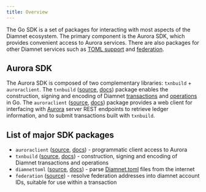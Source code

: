 ```yaml
---
title: Overview
---
```


The Go SDK is a set of packages for interacting with most aspects of the Diamnet ecosystem. The primary component is the Aurora SDK, which provides convenient access to Aurora services. There are also packages for other Diamnet services such as [TOML support](https://github.com/diamnet/diamnet-protocol/blob/master/ecosystem/sep-0001.md) and [federation](https://github.com/diamnet/diamnet-protocol/blob/master/ecosystem/sep-0002.md).

## Aurora SDK

The Aurora SDK is composed of two complementary libraries: `txnbuild` + `auroraclient`.
The `txnbuild` ([source](https://github.com/diamnet/go/tree/master/txnbuild), [docs](https://godoc.org/github.com/diamnet/go/txnbuild)) package enables the construction, signing and encoding of Diamnet [transactions](https://www.diamnet.org/developers/guides/concepts/transactions.html) and [operations](https://www.diamnet.org/developers/guides/concepts/list-of-operations.html) in Go. The `auroraclient` ([source](https://github.com/diamnet/go/tree/master/clients/auroraclient), [docs](https://godoc.org/github.com/diamnet/go/clients/auroraclient)) package provides a web client for interfacing with [Aurora](https://www.diamnet.org/developers/guides/get-started/) server REST endpoints to retrieve ledger information, and to submit transactions built with `txnbuild`.

## List of major SDK packages

- `auroraclient` ([source](https://github.com/diamnet/go/tree/master/clients/auroraclient), [docs](https://godoc.org/github.com/diamnet/go/clients/auroraclient)) - programmatic client access to Aurora
- `txnbuild` ([source](https://github.com/diamnet/go/tree/master/txnbuild), [docs](https://godoc.org/github.com/diamnet/go/txnbuild)) - construction, signing and encoding of Diamnet transactions and operations
- `diamnettoml` ([source](https://github.com/diamnet/go/tree/master/clients/diamnettoml), [docs](https://godoc.org/github.com/diamnet/go/clients/diamnettoml)) - parse [Diamnet.toml](../../guides/concepts/diamnet-toml.md) files from the internet
- `federation` ([source](https://godoc.org/github.com/diamnet/go/clients/federation)) - resolve federation addresses  into diamnet account IDs, suitable for use within a transaction

